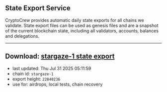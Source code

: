 ## State Export Service
CryptoCrew provides automatic daily state exports for all chains we validate. State export files can be used as genesis files and are a snapshot of the current blockchain state, including all validators, accounts, balances and delegations.

---
**Download: [stargaze-1 state export](https://dl-eu2.ccvalidators.com/SERVICE/stargaze/stargaze-1_export_22840236.json)**
---

- last updated: Thu Jul 31 2025 05:11:59
- chain id: `stargaze-1`
- export height: `22840236`
- use for: airdrops, local tests, chain recovery
